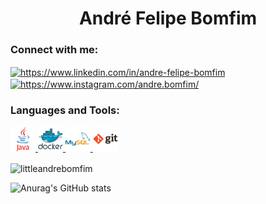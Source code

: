 <h1 align="center"> André Felipe Bomfim</h1>
<h3 align="left">Connect with me:</h3>
<p align="left">
  <a href="https://www.linkedin.com/in/andre-felipe-bomfim" target="blank"><img align="center" src="https://raw.githubusercontent.com/rahuldkjain/github-profile-readme-generator/master/src/images/icons/Social/linked-in-alt.svg" alt="https://www.linkedin.com/in/andre-felipe-bomfim" height="30" width="40" /></a>
  <a href="https://www.instagram.com/andre.bomfim/" target="blank"><img align="center" src="https://raw.githubusercontent.com/rahuldkjain/github-profile-readme-generator/master/src/images/icons/Social/instagram.svg" alt="https://www.instagram.com/andre.bomfim/" height="30" width="40" /></a>
</p>

<h3 align="left">Languages and Tools:</h3>
<p align="left"> 
  <a href="https://www.java.com" target="_blank" rel="noreferrer"> 
    <img src="https://raw.githubusercontent.com/devicons/devicon/master/icons/java/java-original-wordmark.svg" alt="java" width="40" height="40"/> 
  </a> 
  
  <a href="https://www.docker.com" target="_blank" rel="noreferrer"> 
    <img src="https://raw.githubusercontent.com/devicons/devicon/master/icons/docker/docker-original-wordmark.svg" alt="docker" width="40" height="40"/> 
  </a> 
  
  <a href="https://www.mysql.com" target="_blank" rel="noreferrer"> 
    <img src="https://raw.githubusercontent.com/devicons/devicon/master/icons/mysql/mysql-original-wordmark.svg" alt="mysql" width="40" height="40"/> 
  </a>
  
  <a href="https://www.atlassian.com/git/tutorials/comparing-workflows/gitflow-workflow" target="_blank" rel="noreferrer"> 
    <img src="https://raw.githubusercontent.com/devicons/devicon/master/icons/git/git-original-wordmark.svg" alt="gitflow" width="40" height="40"/> 
  </a>
</p>


<p><img align="center" src="https://github-readme-stats.vercel.app/api/top-langs?username=Andre-Felipe-Bomfim&show_icons=true&locale=en&layout=compact" alt="littleandrebomfim" /></p>

![Anurag's GitHub stats](https://github-readme-stats.vercel.app/api?username=Andre-Felipe-Bomfim&hide=contribs,prs)
